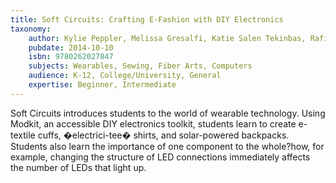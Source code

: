 ```yaml
---
title: Soft Circuits: Crafting E-Fashion with DIY Electronics
taxonomy:
	author: Kylie Peppler, Melissa Gresalfi, Katie Salen Tekinbas, Rafi Santo, Leah Buechley
	pubdate: 2014-10-10
	isbn: 9780262027847
	subjects: Wearables, Sewing, Fiber Arts, Computers
	audience: K-12, College/University, General
	expertise: Beginner, Intermediate
---
```

Soft Circuits introduces students to the world of wearable technology. Using Modkit, an accessible DIY electronics toolkit, students learn to create e-textile cuffs, �electrici-tee� shirts, and solar-powered backpacks. Students also learn the importance of one component to the whole?how, for example, changing the structure of LED connections immediately affects the number of LEDs that light up.